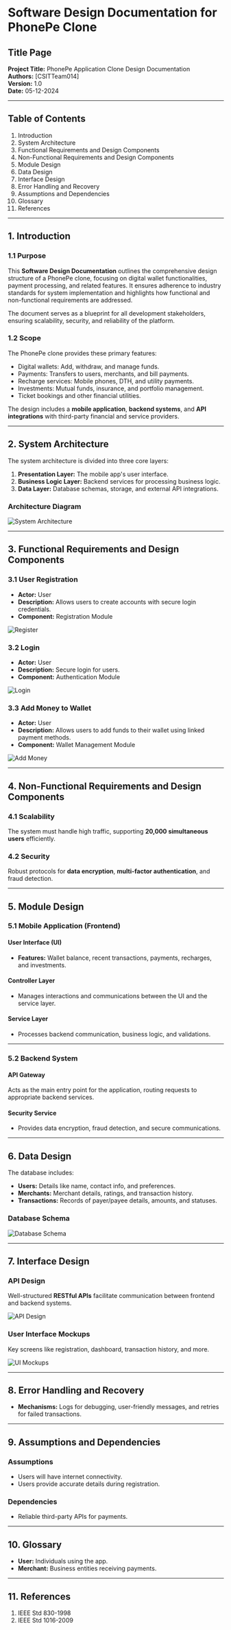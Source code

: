 # Software Design Documentation for PhonePe Clone

## Title Page

**Project Title:** PhonePe Application Clone Design Documentation  
**Authors:** [CSITTeam014]  
**Version:** 1.0  
**Date:** 05-12-2024  

---

## Table of Contents

1. Introduction  
2. System Architecture  
3. Functional Requirements and Design Components  
4. Non-Functional Requirements and Design Components  
5. Module Design  
6. Data Design  
7. Interface Design  
8. Error Handling and Recovery  
9. Assumptions and Dependencies  
10. Glossary  
11. References  

---

## 1. Introduction

### 1.1 Purpose

This **Software Design Documentation** outlines the comprehensive design structure of a PhonePe clone, focusing on digital wallet functionalities, payment processing, and related features. It ensures adherence to industry standards for system implementation and highlights how functional and non-functional requirements are addressed.

The document serves as a blueprint for all development stakeholders, ensuring scalability, security, and reliability of the platform. 

### 1.2 Scope

The PhonePe clone provides these primary features:  
- Digital wallets: Add, withdraw, and manage funds.  
- Payments: Transfers to users, merchants, and bill payments.  
- Recharge services: Mobile phones, DTH, and utility payments.  
- Investments: Mutual funds, insurance, and portfolio management.  
- Ticket bookings and other financial utilities.  

The design includes a **mobile application**, **backend systems**, and **API integrations** with third-party financial and service providers.

---

## 2. System Architecture

The system architecture is divided into three core layers:  
1. **Presentation Layer:** The mobile app's user interface.  
2. **Business Logic Layer:** Backend services for processing business logic.  
3. **Data Layer:** Database schemas, storage, and external API integrations.

### Architecture Diagram  
![System Architecture](https://github.com/user-attachments/assets/4748ddfd-784e-4fa9-9b9f-fcf4b5723a66)

---

## 3. Functional Requirements and Design Components

### 3.1 User Registration  
- **Actor:** User  
- **Description:** Allows users to create accounts with secure login credentials.  
- **Component:** Registration Module  

![Register](https://github.com/user-attachments/assets/ca0df450-6179-42d1-860e-e1dd4ac839de)

### 3.2 Login  
- **Actor:** User  
- **Description:** Secure login for users.  
- **Component:** Authentication Module  

![Login](https://github.com/user-attachments/assets/8f20b3f7-d597-4544-8c1f-e93f6437b621)

### 3.3 Add Money to Wallet  
- **Actor:** User  
- **Description:** Allows users to add funds to their wallet using linked payment methods.  
- **Component:** Wallet Management Module  

![Add Money](https://github.com/user-attachments/assets/cfcf2e2b-550f-4258-acf0-27a3337cc14d)

---

## 4. Non-Functional Requirements and Design Components

### 4.1 Scalability  
The system must handle high traffic, supporting **20,000 simultaneous users** efficiently.  

### 4.2 Security  
Robust protocols for **data encryption**, **multi-factor authentication**, and fraud detection.  

---

## 5. Module Design

### 5.1 Mobile Application (Frontend)

#### User Interface (UI)  
- **Features:** Wallet balance, recent transactions, payments, recharges, and investments.  

#### Controller Layer  
- Manages interactions and communications between the UI and the service layer.  

#### Service Layer  
- Processes backend communication, business logic, and validations.

---

### 5.2 Backend System

#### API Gateway  
Acts as the main entry point for the application, routing requests to appropriate backend services.  

#### Security Service  
- Provides data encryption, fraud detection, and secure communications.

---

## 6. Data Design

The database includes:  
- **Users:** Details like name, contact info, and preferences.  
- **Merchants:** Merchant details, ratings, and transaction history.  
- **Transactions:** Records of payer/payee details, amounts, and statuses.  

### Database Schema  
![Database Schema](https://github.com/user-attachments/assets/46d49111-fa9c-4385-ae18-b65ecb19cae0)

---

## 7. Interface Design

### API Design  
Well-structured **RESTful APIs** facilitate communication between frontend and backend systems.  

![API Design](https://github.com/user-attachments/assets/adda3597-7bc2-4c08-8e77-376fb134fa87)

### User Interface Mockups  
Key screens like registration, dashboard, transaction history, and more.

![UI Mockups](https://github.com/user-attachments/assets/3e707687-b985-4f22-85ac-47b15f55a6fc)

---

## 8. Error Handling and Recovery

- **Mechanisms:** Logs for debugging, user-friendly messages, and retries for failed transactions.  

---

## 9. Assumptions and Dependencies

### Assumptions  
- Users will have internet connectivity.  
- Users provide accurate details during registration.  

### Dependencies  
- Reliable third-party APIs for payments.  

---

## 10. Glossary  

- **User:** Individuals using the app.  
- **Merchant:** Business entities receiving payments.  

---

## 11. References

1. IEEE Std 830-1998  
2. IEEE Std 1016-2009  
